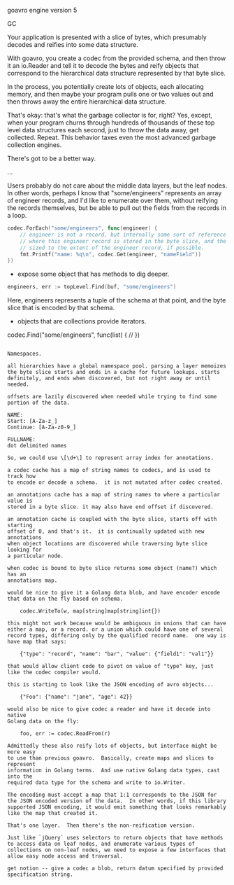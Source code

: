 goavro engine version 5

GC

Your application is presented with a slice of bytes, which presumably
decodes and reifies into some data structure.

With goavro, you create a codec from the provided schema, and then
throw it an io.Reader and tell it to decode the bytes and reify
objects that correspond to the hierarchical data structure represented
by that byte slice.

In the process, you potentially create lots of objects, each
allocating memory, and then maybe your program pulls one or two values
out and then throws away the entire hierarchical data structure.

That's okay: that's what the garbage collector is for, right?  Yes,
except, when your program churns through hundreds of thousands of
these top level data structures each second, just to throw the data
away, get collected.  Repeat.  This behavior taxes even the most
advanced garbage collection engines.

There's got to be a better way.

...

Users probably do not care about the middle data layers, but the leaf
nodes.  In other words, perhaps I know that "some/engineers"
represents an array of engineer records, and I'd like to enumerate
over them, without reifying the records themselves, but be able to
pull out the fields from the records in a loop.

```Go
codec.ForEach("some/engineers", func(engineer) {
    // engineer is not a record, but internally some sort of reference pointer to
    // where this engineer record is stored in the byte slice, and the byte slice is
    // sized to the extent of the engineer record, if possible.
    fmt.Printf("name: %q\n", codec.Get(engineer, "nameField"))
})
```

* expose some object that has methods to dig deeper.

```Go
engineers, err := topLevel.Find(buf, "some/engineers")
```

Here, engineers represents a tuple of the schema at that point, and
the byte slice that is encoded by that schema.

* objects that are collections provide iterators.

codec.Find("some/engineers", func(list) {
    // 
})
```

Namespaces. 

all hierarchies have a global namespace pool. parsing a layer memoizes
the byte slice starts and ends in a cache for future lookups. starts
definitely, and ends when discovered, but not right away or until
needed.

offsets are lazily discovered when needed while trying to find some
portion of the data.

NAME:
Start: [A-Za-z_]
Continue: [A-Za-z0-9_]

FULLNAME:
dot delimited names

So, we could use \[\d+\] to represent array index for annotations.

a codec cache has a map of string names to codecs, and is used to track how
to encode or decode a schema.  it is not mutated after codec created.

an annotations cache has a map of string names to where a particular value is
stored in a byte slice. it may also have end offset if discovered.

an annotation cache is coupled with the byte slice, starts off with starting
offset of 0, and that's it.  it is continually updated with new annotations
when object locations are discovered while traversing byte slice looking for
a particular node.

when codec is bound to byte slice returns some object (name?) which has an
annotations map.

would be nice to give it a Golang data blob, and have encoder encode
that data on the fly based on schema.

    codec.WriteTo(w, map[string]map[string]int{})

this might not work because would be ambiguous in unions that can have
either a map, or a record. or a union which could have one of several
record types, differing only by the qualified record name.  one way is
have map that says:

    {"type": "record", "name": "bar", "value": {"field1": "val1"}}

that would allow client code to pivot on value of "type" key, just
like the codec compiler would.

this is starting to look like the JSON encoding of avro objects...

    {"Foo": {"name": "jane", "age": 42}}

would also be nice to give codec a reader and have it decode into native
Golang data on the fly:

    foo, err := codec.ReadFrom(r)

Admittedly these also reify lots of objects, but interface might be more easy
to use than previous goavro.  Basically, create maps and slices to represent
information in Golang terms.  And use native Golang data types, cast into the
required data type for the schema and write to io.Writer.

The encoding must accept a map that 1:1 corresponds to the JSON for
the JSON encoded version of the data.  In other words, if this library
supported JSON encoding, it would emit something that looks remarkably
like the map that created it.

That's one layer.  Then there's the non-reification version.

Just like `jQuery` uses selectors to return objects that have methods
to access data on leaf nodes, and enumerate various types of
collections on non-leaf nodes, we need to expose a few interfaces that
allow easy node access and traversal.

get notion -- give a codec a blob, return datum specified by provided
specification string.
